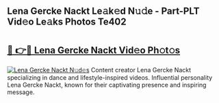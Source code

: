 ## Lena Gercke Nackt Le𝚊k𝚎d N𝚞𝚍e - Part-PLT Vid𝚎o Le𝚊ks Photos Te402

# <h2><a href="http://fb1nw6.evod.top/?m=Lena+Gercke+Nackt">🔗 👉🔴 Lena Gercke Nackt Vid𝚎o Ph𝚘t𝚘s</a></h2>

[![Lena Gercke Nackt N𝚞d𝚎s](https://i.imgur.com/8V9OHl7.gif)](http://fb1nw6.evod.top/?m=Lena+Gercke+Nackt)
Content creator Lena Gercke Nackt specializing in dance and lifestyle-inspired videos. Influential personality Lena Gercke Nackt, known for their captivating presence and inspiring message. 
